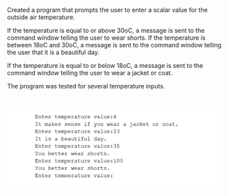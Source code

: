 Created a program that prompts the user to enter a scalar value for the outside air temperature.

If the temperature is equal to or above 30oC, a message is sent to the command window telling the user to wear shorts. 
If the temperature is between 18oC and 30oC, a message is sent to the command window telling the user that it is a beautiful day.

If the temperature is equal to or below 18oC, a message is sent to the command window telling the user to wear a jacket or coat. 

The program was tested for several temperature inputs.

 #
![Conditional Statements](conditional_statements.png)